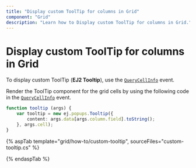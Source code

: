```yaml
---
title: "Display custom ToolTip for columns in Grid"
component: "Grid"
description: "Learn how to Display custom ToolTip for columns in Grid."
---
```


# Display custom ToolTip for columns in Grid

To display custom ToolTip (**EJ2 Tooltip**),  use the
[`QueryCellInfo`](https://help.syncfusion.com/cr/aspnetcore-js2/Syncfusion.EJ2.Grids.Grid.html#Syncfusion_EJ2_Grids_Grid_QueryCellInfo) event.

Render the ToolTip component for the grid cells by using the following code in the [`QueryCellInfo`](https://help.syncfusion.com/cr/aspnetcore-js2/Syncfusion.EJ2.Grids.Grid.html#Syncfusion_EJ2_Grids_Grid_QueryCellInfo) event.

```typescript
function tooltip (args) {
    var tooltip = new ej.popups.Tooltip({
        content: args.data[args.column.field].toString();
    }, args.cell);
}

```

{% aspTab template="grid/how-to/custom-tooltip", sourceFiles="custom-tooltip.cs" %}

{% endaspTab %}
